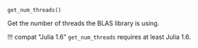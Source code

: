 ```
get_num_threads()
```

Get the number of threads the BLAS library is using.

!!! compat "Julia 1.6"
    `get_num_threads` requires at least Julia 1.6.

